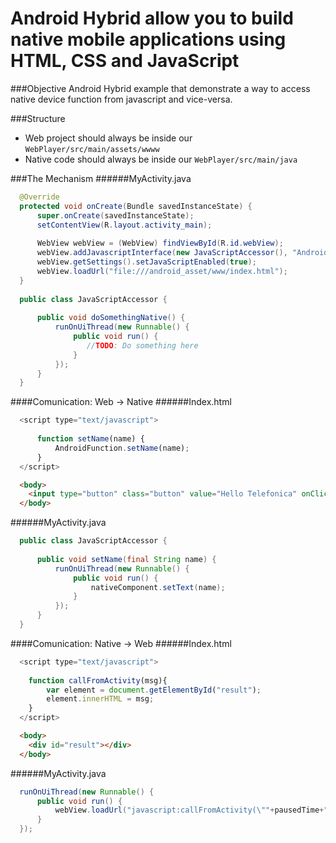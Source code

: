 Android Hybrid allow you to build native mobile applications using HTML, CSS and JavaScript
======

###Objective
Android Hybrid example that demonstrate a way to access native device function from javascript and vice-versa.

###Structure

* Web project should always be inside our `WebPlayer/src/main/assets/wwww`
* Native code should always be inside our `WebPlayer/src/main/java`

###The Mechanism
######MyActivity.java
```java
  @Override
  protected void onCreate(Bundle savedInstanceState) {
      super.onCreate(savedInstanceState);
      setContentView(R.layout.activity_main);
  
      WebView webView = (WebView) findViewById(R.id.webView);
      webView.addJavascriptInterface(new JavaScriptAccessor(), "AndroidFunction");
      webView.getSettings().setJavaScriptEnabled(true);
      webView.loadUrl("file:///android_asset/www/index.html");
  }
  
  public class JavaScriptAccessor {
  
      public void doSomethingNative() {
          runOnUiThread(new Runnable() {
              public void run() {
                 //TODO: Do something here
              }
          });
      }
  }  
```

####Comunication: Web -> Native
######Index.html
```javascript
  <script type="text/javascript">
  
      function setName(name) {
          AndroidFunction.setName(name);
      }
  </script>
```
```html
  <body>
    <input type="button" class="button" value="Hello Telefonica" onClick="setName('Hello Android!')" />
  </body>
```
######MyActivity.java
```java
  public class JavaScriptAccessor {
  
      public void setName(final String name) {
          runOnUiThread(new Runnable() {
              public void run() {
                  nativeComponent.setText(name);
              }
          });
      }
  }
```

####Comunication: Native -> Web
######Index.html
```javascript
  <script type="text/javascript">
  
    function callFromActivity(msg){
        var element = document.getElementById("result");
        element.innerHTML = msg;
    }
  </script>
```
```html
  <body>
    <div id="result"></div>
  </body>
```
######MyActivity.java
```java
  runOnUiThread(new Runnable() {
      public void run() {
          webView.loadUrl("javascript:callFromActivity(\""+pausedTime+"\")");
      }
  });
```